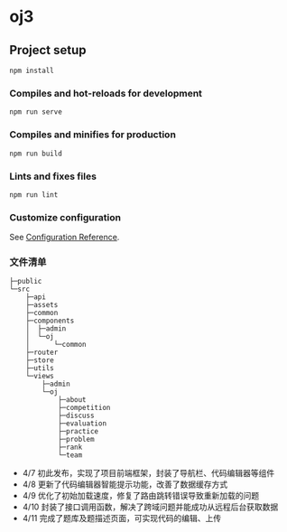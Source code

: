 # oj3

## Project setup
```
npm install
```

### Compiles and hot-reloads for development
```
npm run serve
```

### Compiles and minifies for production
```
npm run build
```

### Lints and fixes files
```
npm run lint
```

### Customize configuration
See [Configuration Reference](https://cli.vuejs.org/config/).
### 文件清单

```
├─public
└─src
    ├─api
    ├─assets
    ├─common
    ├─components
    │  ├─admin
    │  └─oj
    │      └─common
    ├─router
    ├─store
    ├─utils
    └─views
        ├─admin
        └─oj
            ├─about
            ├─competition
            ├─discuss
            ├─evaluation
            ├─practice
            ├─problem
            ├─rank
            └─team
```



- 4/7 初此发布，实现了项目前端框架，封装了导航栏、代码编辑器等组件
- 4/8 更新了代码编辑器智能提示功能，改善了数据缓存方式
- 4/9 优化了初始加载速度，修复了路由跳转错误导致重新加载的问题
- 4/10 封装了接口调用函数，解决了跨域问题并能成功从远程后台获取数据
- 4/11 完成了题库及题描述页面，可实现代码的编辑、上传
